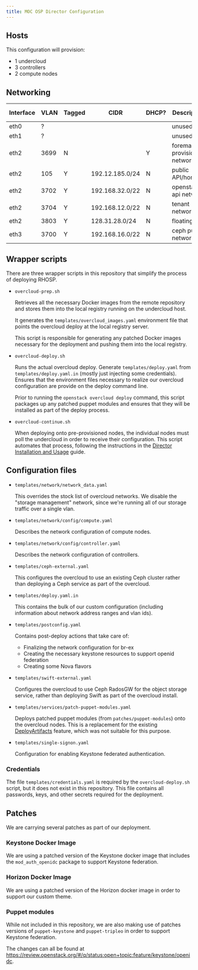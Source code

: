 ```yaml
---
title: MOC OSP Director Configuration
---
```


## Hosts

This configuration will provision:

- 1 undercloud
- 3 controllers
- 2 compute nodes

## Networking

| Interface | VLAN | Tagged | CIDR              | DHCP? | Description         | Director network |
|-----------|------|--------|-------------------|-------|---------------------|------------------|
| eth0      | ? |        |                   |       | unused  ||
| eth1      | ? |        |                   |       | unused  ||
| eth2      | 3699    | N      |                   | Y     | foreman provisioning network | |
| eth2      | 105  | Y      | 192.12.185.0/24   | N     | public API/horizon | External |
| eth2      | 3702 | Y      | 192.168.32.0/22   | N     | openstack api network | InternalApi |
| eth2      | 3704 | Y      | 192.168.12.0/22   | N     | tenant networks | Tenant |
| eth2      | 3803 | Y      | 128.31.28.0/24    | N     | floating ip | |
| eth3      | 3700 | Y      | 192.168.16.0/22   | N     | ceph public network | Storage |

## Wrapper scripts

There are three wrapper scripts in this repository that simplify the
process of deploying RHOSP.

- `overcloud-prep.sh`

  Retrieves all the necessary Docker images from the remote repository
  and stores them into the local registry running on the undercloud
  host.

  It generates the `templates/overcloud_images.yaml` environment file
  that points the overcloud deploy at the local registry server.

  This script is responsible for generating any patched Docker images
  necessary for the deployment and pushing them into the local
  registry.

- `overcloud-deploy.sh`

  Runs the actual overcloud deploy. Generate `templates/deploy.yaml`
  from `templates/deploy.yaml.in` (mostly just injecting some
  credentials).  Ensures that the environment files necessary to
  realize our overcloud configuration are provide on the deploy
  command line.

  Prior to running the `openstack overcloud deploy` command, this
  script packages up any patched puppet modules and ensures that they
  will be installed as part of the deploy process.

- `overcloud-continue.sh`

  When deploying onto pre-provisioned nodes, the individual nodes must
  poll the undercloud in order to receive their configuration.  This
  script automates that process, following the instructions in
  the [Director Installation and Usage][] guide.

[director installation and usage]: https://access.redhat.com/documentation/en-us/red_hat_openstack_platform/12/html-single/director_installation_and_usage/#sect-Polling_the_Metadata_Server

## Configuration files

- `templates/network/network_data.yaml`

  This overrides the stock list of overcloud networks. We disable the
  "storage management" network, since we're running all of our storage
  traffic over a single vlan.

- `templates/network/config/compute.yaml`
  
  Describes the network configuration of compute nodes.

- `templates/network/config/controller.yaml`

  Describes the network configuration of controllers.

- `templates/ceph-external.yaml`

  This configures the overcloud to use an existing Ceph cluster rather
  than deploying a Ceph service as part of the overcloud.

- `templates/deploy.yaml.in`

  This contains the bulk of our custom configuration (including
  information about network address ranges and vlan ids).

- `templates/postconfig.yaml`

  Contains post-deploy actions that take care of:

  - Finalizing the network configuration for br-ex
  - Creating the necessary keystone resources to support openid
    federation
  - Creating some Nova flavors

- `templates/swift-external.yaml`

  Configures the overcloud to use Ceph RadosGW for the object storage
  service, rather than deploying Swift as part of the overcloud
  install.

- `templates/services/patch-puppet-modules.yaml`

  Deploys patched puppet modules (from `patches/puppet-modules`) onto
  the overcloud nodes.  This is a replacement for the existing
  [DeployArtifacts][] feature, which was not suitable for this
  purpose.

  [deployartifacts]: http://hardysteven.blogspot.com/2016/08/tripleo-deploy-artifacts-and-puppet.html

- `templates/single-signon.yaml`

  Configuration for enabling Keystone federated authentication.

### Credentials

The file `templates/credentials.yaml` is required by the
`overcloud-deploy.sh` script, but it does not exist in this
repository.  This file contains all passwords, keys, and other secrets
required for the deployment.

## Patches

We are carrying several patches as part of our deployment.

### Keystone Docker Image

We are using a patched version of the Keystone docker image that
includes the `mod_auth_openidc` package to support Keystone
federation.

### Horizon Docker Image

We are using a patched version of the Horizon docker image in order to
support our custom theme.

### Puppet modules

While not included in this repository, we are also making use of
patches versions of `puppet-keystone` and `puppet-tripleo` in order to
support Keystone federation.

The changes can all be found at
https://review.openstack.org/#/q/status:open+topic:feature/keystone/openidc.

